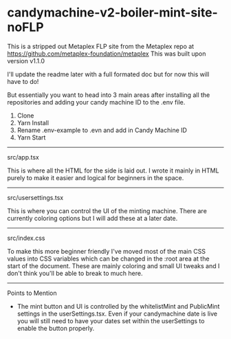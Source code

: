 # candymachine-v2-boiler-mint-site-noFLP

This is a stripped out Metaplex FLP site from the Metaplex repo at https://github.com/metaplex-foundation/metaplex
This was built upon version v1.1.0

I'll update the readme later with a full formated doc but for now this will have to do!

But essentially you want to head into 3 main areas after installing all the repositories and adding your candy machine ID to the .env file.

1. Clone
2. Yarn Install
3. Rename .env-example to .evn and add in Candy Machine ID
4. Yarn Start

--------------------

src/app.tsx

This is where all the HTML for the side is laid out. I wrote it mainly in HTML purely to make it easier and logical for beginners in the space.

--------------------

src/usersettings.tsx

This is where you can control the UI of the minting machine. There are currently coloring options but I will add these at a later date.

--------------------

src/index.css

To make this more beginner friendly I've moved most of the main CSS values into CSS variables which can be changed in the :root area at the start of the document. These are mainly coloring and small UI tweaks and I don't think you'll be able to break to much here.

--------------------

Points to Mention
* The mint button and UI is controlled by the whitelistMint and PublicMint settings in the userSettings.tsx. Even if your candymachine date is live you will still need to have your dates set within the userSettings to enable the button properly.
